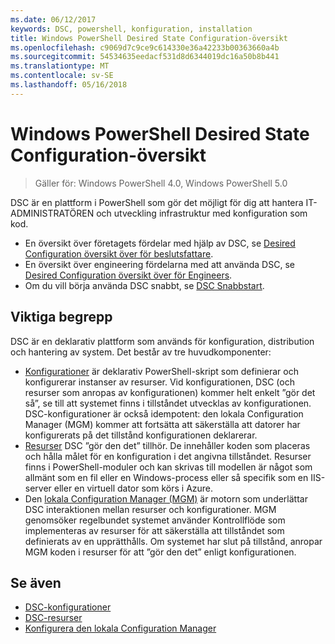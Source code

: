 ```yaml
---
ms.date: 06/12/2017
keywords: DSC, powershell, konfiguration, installation
title: Windows PowerShell Desired State Configuration-översikt
ms.openlocfilehash: c9069d7c9ce9c614330e36a42233b00363660a4b
ms.sourcegitcommit: 54534635eedacf531d8d6344019dc16a50b8b441
ms.translationtype: MT
ms.contentlocale: sv-SE
ms.lasthandoff: 05/16/2018
---
```

# <a name="windows-powershell-desired-state-configuration-overview"></a>Windows PowerShell Desired State Configuration-översikt

> Gäller för: Windows PowerShell 4.0, Windows PowerShell 5.0

DSC är en plattform i PowerShell som gör det möjligt för dig att hantera IT-ADMINISTRATÖREN och utveckling infrastruktur med konfiguration som kod.

- En översikt över företagets fördelar med hjälp av DSC, se [Desired Configuration översikt över för beslutsfattare](decisionMaker.md).
- En översikt över engineering fördelarna med att använda DSC, se [Desired Configuration översikt över för Engineers](DscForEngineers.md).
- Om du vill börja använda DSC snabbt, se [DSC Snabbstart](quickStart.md).

## <a name="key-concepts"></a>Viktiga begrepp

DSC är en deklarativ plattform som används för konfiguration, distribution och hantering av system. Det består av tre huvudkomponenter:

- [Konfigurationer](configurations.md) är deklarativ PowerShell-skript som definierar och konfigurerar instanser av resurser.
    Vid konfigurationen, DSC (och resurser som anropas av konfigurationen) kommer helt enkelt ”gör det så”, se till att systemet finns i tillståndet utvecklas av konfigurationen.
    DSC-konfigurationer är också idempotent: den lokala Configuration Manager (MGM) kommer att fortsätta att säkerställa att datorer har konfigurerats på det tillstånd konfigurationen deklarerar.
- [Resurser](resources.md) DSC ”gör den det” tillhör. De innehåller koden som placeras och hålla målet för en konfiguration i det angivna tillståndet.
    Resurser finns i PowerShell-moduler och kan skrivas till modellen är något som allmänt som en fil eller en Windows-process eller så specifik som en IIS-server eller en virtuell dator som körs i Azure.
- Den [lokala Configuration Manager (MGM)](metaConfig.md) är motorn som underlättar DSC interaktionen mellan resurser och konfigurationer.
    MGM genomsöker regelbundet systemet använder Kontrollflöde som implementeras av resurser för att säkerställa att tillståndet som definierats av en upprätthålls.
    Om systemet har slut på tillstånd, anropar MGM koden i resurser för att ”gör den det” enligt konfigurationen.

## <a name="see-also"></a>Se även

- [DSC-konfigurationer](configurations.md)
- [DSC-resurser](resources.md)
- [Konfigurera den lokala Configuration Manager](metaConfig.md)
